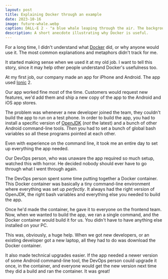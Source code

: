 ```yaml
---
layout: post
title: Explaining Docker through an example
date: 2023-10-16
image: future-whale.webp
caption: DALL-E 2 - "a blue whale leaping through the air. The background is full of digital rain and numbers and neon lights"
description: A short anecdote illustrating why Docker is useful.
---
```


For a long time, I didn't understand what [Docker](https://www.docker.com/) did, or why anyone would use it. The most common explanations and metaphors didn't track for me.

It started making sense when we used it at my old job. I want to tell this story, since it may help other people understand Docker's usefulness too.

At my first job, our company made an app for iPhone and Android. The app used [Ionic](https://ionic.io/) 2.

Our app worked fine most of the time. Customers would request new features, we'd add them and ship a new copy of the app to the Android and iOS app stores.

The problem was whenever a new developer joined the team, they couldn't build the app to run on a test phone. In order to build the app, you had to install a specific version of [OpenJDK](https://openjdk.org/) (_not_ the latest) and a bunch of other Android command-line tools. _Then_ you had to set a bunch of global bash variables so all these programs pointed at each other.

Even with experience on the command line, it took me an entire day to set up everything the app needed.

Our DevOps person, who was unaware the app required so much setup, watched this with horror. He decided nobody should ever have to go through what I went through again.

The DevOps person spent some time putting together a Docker container. This Docker container was basically a tiny command-line environment where everything was set up _perfectly_. It always had the right version of OpenJDK, the right bash variables and everything else you needed to build the app.

Once he'd made the container, he gave it to everyone on the frontend team. Now, when we wanted to build the app, we ran a single command, and the Docker container would build it for us. You didn't have to have anything else installed on your PC.

This was, obviously, a huge help. When we got new developers, or an existing developer got a new laptop, all they had to do was download the Docker container.

It also made technical upgrades easier. If the app needed a newer version of some Android command-line tool, the DevOps person could upgrade it once, in the container, and everyone would get the new version next time they did a build and ran the container. It was great!
